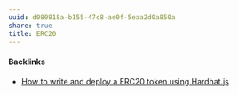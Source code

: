 ```yaml
---
uuid: d080818a-b155-47c8-ae0f-5eaa2d0a850a
share: true
title: ERC20
---
```

#### Backlinks

* [How to write and deploy a ERC20 token using Hardhat.js](/eb3f53b3-dac7-49d4-82ed-14f490b8ed25)